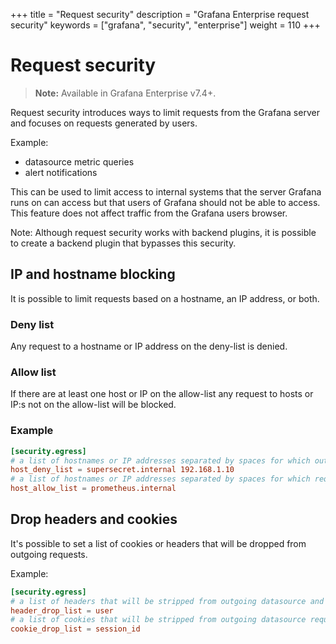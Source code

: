 +++
title = "Request security"
description = "Grafana Enterprise request security"
keywords = ["grafana", "security", "enterprise"]
weight = 110
+++

# Request security

> **Note:** Available in Grafana Enterprise v7.4+.

Request security introduces ways to limit requests from the Grafana server and focuses on requests generated by users.

Example:
- datasource metric queries
- alert notifications

This can be used to limit access to internal systems that the server Grafana runs on can access but that users of Grafana should not be able to access. This feature does not affect traffic from the Grafana users browser.

Note: Although request security works with backend plugins, it is possible to create a backend plugin that bypasses this security.

## IP and hostname blocking

It is possible to limit requests based on a hostname, an IP address, or both.

### Deny list

Any request to a hostname or IP address on the deny-list is denied.

### Allow list

If there are at least one host or IP on the allow-list any request to hosts or IP:s not on the allow-list will be blocked.

### Example

```toml
[security.egress]
# a list of hostnames or IP addresses separated by spaces for which outgoing requests will be blocked
host_deny_list = supersecret.internal 192.168.1.10
# a list of hostnames or IP addresses separated by spaces for which requests will be allowed, all other requests will be blocked
host_allow_list = prometheus.internal

```

## Drop headers and cookies

It's possible to set a list of cookies or headers that will be dropped from outgoing requests.

Example:

```toml
[security.egress]
# a list of headers that will be stripped from outgoing datasource and alerting requests
header_drop_list = user
# a list of cookies that will be stripped from outgoing datasource requests (case sensitive)
cookie_drop_list = session_id
```
